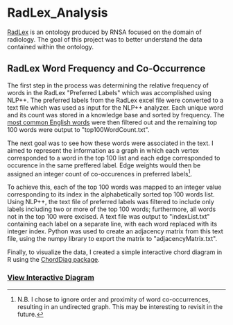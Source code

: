 # RadLex_Analysis
[RadLex](http://radlex.org/) is an ontology produced by RNSA focused on the domain of radiology. The goal of this project was to better understand the data contained within the ontology. 

## RadLex Word Frequency and Co-Occurrence
The first step in the process was determining the relative frequency of words in the RadLex "Preferred Labels" which was accomplished using NLP++. The preferred labels from the RadLex excel file were converted to a text file which was used as input for the NLP++ analyzer. Each unique word and its count was stored in a knowledge base and sorted by frequency. The [most common English words](https://en.wikipedia.org/wiki/Most_common_words_in_English) were then filtered out and the remaining top 100 words were output to "top100WordCount.txt". 

The next goal was to see how these words were associated in the text. I aimed to represent the information as a graph in which each vertex corresponded to a word in the top 100 list and each edge corresponded to occurence in the same preffered label. Edge weights would then be assigned an integer count of co-occurences in preferred labels[^1]. 

To achieve this, each of the top 100 words was mapped to an integer value corresponding to its index in the alphabetically sorted top 100 words list. Using NLP++, the text file of preferred labels was filtered to include only labels including two or more of the top 100 words; furthermore, all words not in the top 100 were excised. A text file was output to "indexList.txt" containing each label on a separate line, with each word replaced with its integer index. Python was used to create an adjacency matrix from this text file, using the numpy library to export the matrix to "adjacencyMatrix.txt". 

Finally, to visualize the data, I created a simple interactive chord diagram in R using the [ChordDiag package](https://github.com/mattflor/chorddiag).

### [View Interactive Diagram](https://ashtonomy.github.io/RadLex_Analysis/radlex_interactive.html)

[^1]: N.B. I chose to ignore order and proximity of word co-occurrences, resulting in an undirected graph. This may be interesting to revisit in the future.
